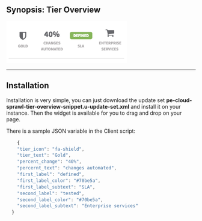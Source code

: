 ## Synopsis: Tier Overview

![alt text](../images/pe-tier-overview-snippet.png "Tier Overview")

***

## Installation

Installation is very simple, you can just download the update set **pe-cloud-sprawl-tier-overview-snippet.u-update-set.xml** and install it on your instance. Then the widget is available for you to drag and drop on your page.

There is a sample JSON variable in the Client script:

```javascript
    {
    "tier_icon": "fa-shield",
    "tier_text": "Gold",
    "percent_change": "40%",
    "percernt_text": "changes automated",
    "first_label": "defined",
    "first_label_color": "#70be5a",
    "first_label_subtext": "SLA",
    "second_label": "tested",
    "second_label_color": "#70be5a",
    "second_label_subtext": "Enterprise services"
  }
```